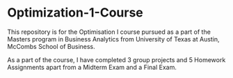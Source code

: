 # Optimization-1-Course
This repository is for the Optimisation I course pursued as a part of the Masters program in Business Analytics from University of Texas at Austin, McCombs School of Business.

As a part of the course, I have completed 3 group projects and 5 Homework Assignments apart from a Midterm Exam and a Final Exam.
